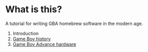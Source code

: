 # What is this?

A tutorial for writing GBA homebrew software in the modern age.

1. Introduction
 1. [Game Boy history](introduction/history.md)
 2. [Game Boy Advance hardware](introduction/hardware.md)
